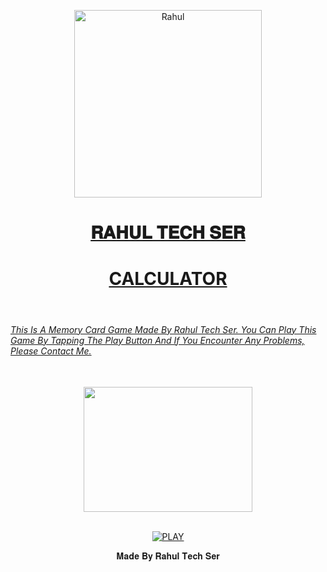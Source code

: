 <p align="center">  
  <a href="https://youtube.com/@rahultech009?si=QnNFf7OwRuLxbmzs">
    <img alt="Rahul" height="300" src="https://f.uguu.se/wEOLHZLU.jpg">
    <h1 align="center">𝐑𝐀𝐇𝐔𝐋 𝐓𝐄𝐂𝐇 𝐒𝐄𝐑</h1>



<h1 align="center">CALCULATOR</h1>


 <br>
<h6>This Is A Memory Card Game Made By Rahul Tech Ser. You Can Play This Game By Tapping The Play Button And If You Encounter Any Problems, Please Contact Me.</h6>

<div align="center">
 <br>
 <img src="https://imgur.com/WlR8Xnw.jpeg" alt="" width="270" height="200">
 <br>
 <br>

<a href='https://tahul121.github.io/Memory-Card-Game/' target="_blank"><img alt='PLAY' src='https://img.shields.io/badge/PLAY-100000?style=for-the-badge&logo= PLAY&logoColor=white&labelColor=&color='/></a>

𝐌𝐚𝐝𝐞 𝐁𝐲 𝐑𝐚𝐡𝐮𝐥 𝐓𝐞𝐜𝐡 𝐒𝐞𝐫
